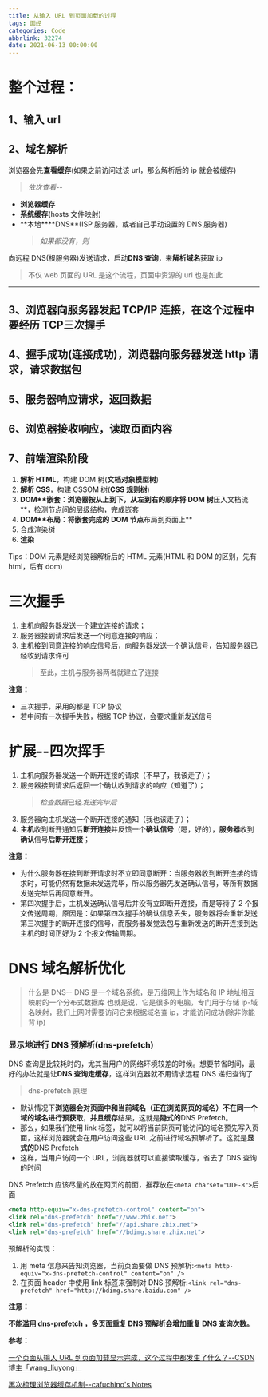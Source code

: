 ```yaml
---
title: 从输入 URL 到页面加载的过程
tags: 面经
categories: Code
abbrlink: 32274
date: 2021-06-13 00:00:00
---
```


# **整个过程：**

## 1、**输入 url**

## 2、域名解析

浏览器会先**查看缓存**(如果之前访问过该 url，那么解析后的 ip 就会被缓存)

<!-- more -->

> _依次查看--_

- **浏览器缓存**
- **系统缓存**(hosts 文件映射)
- **本地\*\***DNS\*\*(ISP 服务器，或者自己手动设置的 DNS 服务器)
  > _如果都没有，则_

向远程 DNS(根服务器)发送请求，启动**DNS 查询**，来**解析域名**获取 ip

> 不仅 web 页面的 URL 是这个流程，页面中资源的 url 也是如此

---

## 3、浏览器向服务器发起 TCP/IP 连接，在这个过程中要经历 TCP**三次握手**

## 4、握手成功(连接成功)，浏览器向服务器**发送 http 请求**，请求数据包

## 5、服务器响应请求，返回数据

## 6、浏览器接收响应，读取页面内容

## 7、前端渲染阶段

1. **解析 HTML**，构建 DOM 树(**文档对象模型树**)
2. **解析 CSS**，构建 CSSOM 树(**CSS 规则树**)
3. **DOM\*\***嵌套**：浏览器按从上到下，从左到右的顺序将 DOM 树**压入文档流\*\*，检测节点间的层级结构，完成嵌套
4. **DOM\*\***布局**：将嵌套完成的 DOM 节点**布局到页面上\*\*
5. 合成渲染树
6. **渲染**

Tips：DOM 元素是经浏览器解析后的 HTML 元素(HTML 和 DOM 的区别，先有 html，后有 dom)

# 三次握手

1. 主机向服务器发送一个建立连接的请求；
2. 服务器接到请求后发送一个同意连接的响应；
3. 主机接到同意连接的响应信号后，向服务器发送一个确认信号，告知服务器已经收到请求许可
   > 至此，主机与服务器两者就建立了连接

**注意：**

- 三次握手，采用的都是 TCP 协议
- 若中间有一次握手失败，根据 TCP 协议，会要求重新发送信号

# 扩展--四次挥手

1. 主机向服务器发送一个断开连接的请求（不早了，我该走了）；
2. 服务器接到请求后返回一个确认收到请求的响应（知道了）；
   > *检查数据*已经*发送完毕后*
3. 服务器向主机发送一个断开连接的通知（我也该走了）；
4. **主机**收到断开通知后**断开连接**并反馈一个**确认信号**（嗯，好的），**服务器**收到**确认**信号**后断开连接**；

**注意：**

- 为什么服务器在接到断开请求时不立即同意断开：当服务器收到断开连接的请求时，可能仍然有数据未发送完毕，所以服务器先发送确认信号，等所有数据发送完毕后再同意断开。
- 第四次握手后，主机发送确认信号后并没有立即断开连接，而是等待了 2 个报文传送周期，原因是：如果第四次握手的确认信息丢失，服务器将会重新发送第三次握手的断开连接的信号，而服务器发觉丢包与重新发送的断开连接到达主机的时间正好为 2 个报文传输周期。

# DNS 域名解析优化

> 什么是 DNS--
> DNS 是一个域名系统，是万维网上作为域名和 IP 地址相互映射的一个分布式数据库
> 也就是说，它是很多的电脑，专门用于存储 ip-域名映射，我们上网时需要访问它来根据域名查 ip，才能访问成功(除非你能背 ip)

### 显示地进行 DNS 预解析(dns-prefetch)

DNS 查询是比较耗时的，尤其当用户的网络环境较差的时候。想要节省时间，最好的办法就是让**DNS 查询走缓存**，这样浏览器就不用请求远程 DNS 递归查询了

> dns-prefetch 原理

- 默认情况下**浏览器会对页面中和当前域名（正在浏览网页的域名）不在同一个域的域名进行预获取**，**并且缓存**结果，这就是**隐式的**DNS Prefetch。
- 那么，如果我们使用 link 标签，就可以将当前网页可能访问的域名预先写入页面，这样浏览器就会在用户访问这些 URL 之前进行域名预解析了。这就是**显式的**DNS Prefetch
- 这样，当用户访问一个 URL，浏览器就可以直接读取缓存，省去了 DNS 查询的时间

DNS Prefetch 应该尽量的放在网页的前面，推荐放在`<meta charset="UTF-8">`后面

```xml
<meta http-equiv="x-dns-prefetch-control" content="on">
<link rel="dns-prefetch" href="//www.zhix.net">
<link rel="dns-prefetch" href="//api.share.zhix.net">
<link rel="dns-prefetch" href="//bdimg.share.zhix.net">
```

预解析的实现：

1. 用 meta 信息来告知浏览器，当前页面要做 DNS 预解析:`<meta http-equiv="x-dns-prefetch-control" content="on" />`
2. 在页面 header 中使用 link 标签来强制对 DNS 预解析:`<link rel="dns-prefetch" href="http://bdimg.share.baidu.com" />`

**注意：**

**不能滥用 dns-prefetch ，多页面重复 DNS 预解析会增加重复 DNS 查询次数。**

**参考：**

[一个页面从输入 URL 到页面加载显示完成，这个过程中都发生了什么？--CSDN 博主「wang_liuyong」](https://blog.csdn.net/wang_liuyong/article/details/81540175?fileGuid=rJY9YrgVRjgDXJqH)

[再次梳理浏览器缓存机制--cafuchino's Notes](https://www.cafuchino.cn/2021/04/20/sort-out-the-browser-caching-mechanism-again/#more?fileGuid=rJY9YrgVRjgDXJqH)

